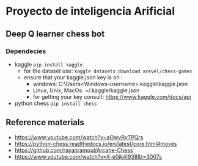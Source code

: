 # Proyecto de inteligencia Arificial

## Deep Q learner chess bot

### Dependecies

- kaggle
```pip install kaggle```
  - for the dataset use: `kaggle datasets download arevel/chess-games`
  - ensure that your kaggle.json key is on :
    - windows: C:\Users\<Windows-username>\.kaggle\kaggle.json
    - Linux, Unix, MacOs: ~/.kaggle/kaggle.json
    - for getting your key consult: <https://www.kaggle.com/docs/api>
- python chess `pip install chess`

## Reference materials

- <https://www.youtube.com/watch?v=aOwvRvTPQrs>
- <https://python-chess.readthedocs.io/en/latest/core.html#moves>
- <https://github.com/rayanramoul/Arcane-Chess>
- <https://www.youtube.com/watch?v=X-e0jk4I938&t=3007s>

